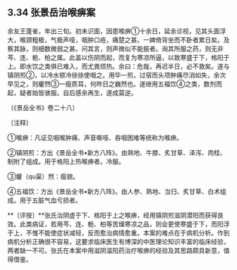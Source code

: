 ## 3.34 张景岳治喉痹案

余友王蓬雀，年出三旬。初未识面，因患喉痹①十余日，延余诊视，见其头面浮大，喉颈粗极，气极声哑，咽肿口疮，痛楚之甚。一婢倚背坐而不卧者累日矣。及察其脉，则细数微弱之甚。问其言，则声微似不能振者。询其所服之药，则无非芩、连、栀、柏之属。此盖以伤阴而起，而复为寒凉所逼，以致寒盛于下，格阳于上。即水饮之类俱已难入，而尤畏烦热。余曰：危哉，再迟半日，必不救矣。遂与镇阴煎②，以冷水顿冷徐徐使咽之。用毕一煎，过宿而头项肿痛尽消如失，余次早见之，则癯然③一瘦质耳，何昨日之巍然也。遂继用五福饮④之类，数剂而起，疑者始皆骇服。自后感余再生，遂成莫逆。

（《景岳全书》卷二十八）

〔注释〕

①喉痹：凡证见咽喉肿痛、声音嘶哑、吞咽困难等统称为喉痹。

②镇阴煎：方出《景岳全书•新方八阵》。由熟地、牛膝、炙甘草、泽泻、肉桂、制附了组成。用于格阳上热喉痹者。冷服。

③癯（qu渠）然：瘦貌。

④五福饮：方出《景岳全书•新方八阵》。由人参、熟地、当归、炙甘草、白术组成。用于五脏气血亏损者。

**〔评按〕**张氏治阴虚于下、格阳于上之喉痹，经用镇阴煎滋阴潜阳而获得良效。此类病证，若用芩、连、栀、柏等苦燥寒凉之品，则会更使寒盛于下，而阳浮于上，不惟不能使症状减轻，反而愈治病情愈重。本案的难点在于病机分析。作到病机分析正确很不容易，这要求临床医生有博深的中医理论知识丰富的临床经验，两者缺一不可。张氏在本案中用滋阴温阳药治疗喉痹的经验及其思路颇具新意，值得借鉴。

